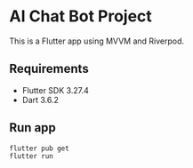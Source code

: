 # AI Chat Bot Project

This is a Flutter app using MVVM and Riverpod.

## Requirements

- Flutter SDK 3.27.4
- Dart 3.6.2

## Run app

```bash
flutter pub get
flutter run
